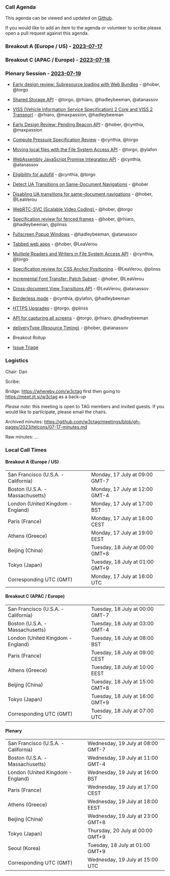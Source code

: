 ### Call Agenda

This agenda can be viewed and updated on [Github](https://github.com/w3ctag/meetings/blob/gh-pages/2023/telcons/07-17-agenda.md).

If you would like to add an item to the agenda or volunteer to scribe please open a pull request against this agenda.

### Breakout A (Europe / US) - [2023-07-17](https://www.timeanddate.com/worldclock/converter.html?iso=20230717T160000&p1=224&p2=43&p3=136&p4=195&p5=26&p6=33&p7=248&p8=235)

### Breakout C (APAC / Europe) - [2023-07-18](https://www.timeanddate.com/worldclock/converter.html?iso=20230718T070000&p1=224&p2=43&p3=136&p4=195&p5=26&p6=33&p7=248&p8=235)

### Plenary Session - [2023-07-19](https://www.timeanddate.com/worldclock/converter.html?iso=20230719T150000&p1=224&p2=43&p3=136&p4=195&p5=26&p6=33&p7=248&p8=235)

* [Early design review: Subresource loading with Web Bundles](https://github.com/w3ctag/design-reviews/issues/616) - @hober, @torgo
* [Shared Storage API](https://github.com/w3ctag/design-reviews/issues/747) - @torgo, @rhiaro, @hadleybeeman, @atanassov
* [VISS (Vehicle Information Service Specification) 2 Core and VISS 2 Transport](https://github.com/w3ctag/design-reviews/issues/768) - @rhiaro, @maxpassion, @hadleybeeman
* [Early Design Review: Pending Beacon API](https://github.com/w3ctag/design-reviews/issues/776) - @hober, @cynthia, @maxpassion
* [Compute Pressure Specification Review](https://github.com/w3ctag/design-reviews/issues/795) - @cynthia, @torgo
* [Moving local files with the File System Access API](https://github.com/w3ctag/design-reviews/issues/805) - @torgo, @ylafon
* [WebAssembly JavaScript Promise Integration API](https://github.com/w3ctag/design-reviews/issues/809) - @cynthia, @atanassov
* [Eligibility for autofill](https://github.com/w3ctag/design-reviews/issues/831) - @cynthia, @torgo
* [Detect UA Transitions on Same-Document Navigations](https://github.com/w3ctag/design-reviews/issues/834) - @hober
* [Disabling UA transitions for same-document navigations](https://github.com/w3ctag/design-reviews/issues/835) - @hober, @LeaVerou
* [WebRTC-SVC (Scalable Video Coding) ](https://github.com/w3ctag/design-reviews/issues/837) - @hober, @torgo
* [Specification review for fenced frames](https://github.com/w3ctag/design-reviews/issues/838) - @hober, @rhiaro, @hadleybeeman, @plinss
* [Fullscreen Popup Windows](https://github.com/w3ctag/design-reviews/issues/840) - @hadleybeeman, @atanassov
* [Tabbed web apps](https://github.com/w3ctag/design-reviews/issues/841) - @hober, @LeaVerou
* [Multiple Readers and Writers in File System Access API](https://github.com/w3ctag/design-reviews/issues/845) - @cynthia, @torgo
* [Specification review for CSS Anchor Positioning](https://github.com/w3ctag/design-reviews/issues/848) - @LeaVerou, @plinss
* [Incremental Font Transfer: Patch Subset](https://github.com/w3ctag/design-reviews/issues/849) - @hober, @LeaVerou
* [Cross-document View Transitions API](https://github.com/w3ctag/design-reviews/issues/851) - @LeaVerou, @atanassov
* [Borderless mode](https://github.com/w3ctag/design-reviews/issues/852) - @cynthia, @ylafon, @hadleybeeman
* [HTTPS Upgrades](https://github.com/w3ctag/design-reviews/issues/853) - @torgo, @plinss
* [API for capturing all screens](https://github.com/w3ctag/design-reviews/issues/856) - @torgo, @rhiaro, @hadleybeeman
* [deliveryType (Resource Timing)](https://github.com/w3ctag/design-reviews/issues/858) - @hober, @atanassov

* Breakout Rollup
* [Issue Triage](https://github.com/w3ctag/design-reviews/issues?q=is%3Aissue+is%3Aopen+label%3A%22Progress%3A+untriaged%22)

### Logistics

Chair: Dan

Scribe:

Bridge: https://whereby.com/w3ctag first then going to https://meet.jit.si/w3ctag as a back-up

*Please note*: this meeting is open to TAG members and invited guests. If you would like to participate, please email the chairs.

Archived minutes: https://github.com/w3ctag/meetings/blob/gh-pages/2023/telcons/07-17-minutes.md

Raw minutes: ...


### Local Call Times

#### Breakout A (Europe / US)

<table>
<tr><td> San Francisco (U.S.A. - California) <td> Monday, 17 July at 09:00 GMT-7</td></tr>
<tr><td> Boston (U.S.A. - Massachusetts) <td> Monday, 17 July at 12:00 GMT-4</td></tr>
<tr><td> London (United Kingdom - England) <td> Monday, 17 July at 17:00 BST</td></tr>
<tr><td> Paris (France) <td> Monday, 17 July at 18:00 CEST</td></tr>
<tr><td> Athens (Greece) <td> Monday, 17 July at 19:00 EEST</td></tr>
<tr><td> Beijing (China) <td> Tuesday, 18 July at 00:00 GMT+8</td></tr>
<tr><td> Tokyo (Japan) <td> Tuesday, 18 July at 01:00 GMT+9</td></tr>
<tr><td> Corresponding UTC (GMT) <td> Monday, 17 July at 16:00 UTC</td></tr>
</table>

#### Breakout C (APAC / Europe)

<table>
<tr><td> San Francisco (U.S.A. - California) <td> Tuesday, 18 July at 00:00 GMT-7</td></tr>
<tr><td> Boston (U.S.A. - Massachusetts) <td> Tuesday, 18 July at 03:00 GMT-4</td></tr>
<tr><td> London (United Kingdom - England) <td> Tuesday, 18 July at 08:00 BST</td></tr>
<tr><td> Paris (France) <td> Tuesday, 18 July at 09:00 CEST</td></tr>
<tr><td> Athens (Greece) <td> Tuesday, 18 July at 10:00 EEST</td></tr>
<tr><td> Beijing (China) <td> Tuesday, 18 July at 15:00 GMT+8</td></tr>
<tr><td> Tokyo (Japan) <td> Tuesday, 18 July at 16:00 GMT+9</td></tr>
<tr><td> Corresponding UTC (GMT) <td> Tuesday, 18 July at 07:00 UTC</td></tr>
</table>

#### Plenary

<table>
<tr><td> San Francisco (U.S.A. - California) <td> Wednesday, 19 July at 08:00 GMT-7</td></tr>
<tr><td> Boston (U.S.A. - Massachusetts) <td> Wednesday, 19 July at 11:00 GMT-4</td></tr>
<tr><td> London (United Kingdom - England) <td> Wednesday, 19 July at 16:00 BST</td></tr>
<tr><td> Paris (France) <td> Wednesday, 19 July at 17:00 CEST</td></tr>
<tr><td> Athens (Greece) <td> Wednesday, 19 July at 18:00 EEST</td></tr>
<tr><td> Beijing (China) <td> Wednesday, 19 July at 23:00 GMT+8</td></tr>
<tr><td> Tokyo (Japan) <td> Thursday, 20 July at 00:00 GMT+9</td></tr>
<tr><td> Seoul (Korea) <td> Tuesday, 18 July at 01:00 GMT+9</td></tr>
<tr><td> Corresponding UTC (GMT) <td> Wednesday, 19 July at 15:00 UTC</td></tr>
</table>
